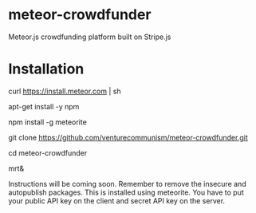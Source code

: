 meteor-crowdfunder
==================

Meteor.js crowdfunding platform built on Stripe.js

Installation
==================

curl https://install.meteor.com | sh

apt-get install -y npm

npm install -g meteorite

git clone https://github.com/venturecommunism/meteor-crowdfunder.git

cd meteor-crowdfunder

mrt&

Instructions will be coming soon. Remember to remove the insecure and autopublish packages. This is installed using meteorite. You have to put your public API key on the client and secret API key on the server.

